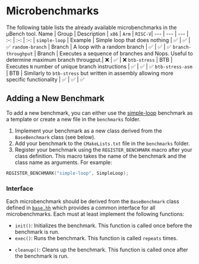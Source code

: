 # Microbenchmarks

The following table lists the already available microbenchmarks in the &mu;Bench tool. 
Name | Group | Description | `x86` | `Arm` | `RISC-V`|
--- | --- | --- | :-: | :-: | :-: |
`simple-loop` | Example | Simple loop that does nothing | ✅ | ✅ | ✅
`random-branch` | Branch | A loop with a random branch |  ✅ | ✅ | ✅
`branch-throughput` | Branch | Executes a sequence of branches and Nops. Useful to determine maximum branch througput.| :x: | ✅ | :x: 
`btb-stress` | BTB | Executes `N` number of unique branch instructions |  ✅ | ✅ | ✅
`btb-stress-asm` | BTB | Similarly to `btb-stress` but written in assembly allowing more specific functionality |  ✅ | ✅ | ✅


## Adding a New Benchmark

To add a new benchmark, you can either use the [simple-loop](./template/simple_loop.cc) benchmark as a template or create a new file in the `benchmarks` folder. 
1. Implement your benchmark as a new class derived from the `BaseBenchmark` class (see below).
2. Add your benchmark to the `CMakeLists.txt` file in the `benchmarks` folder.
3. Register your benchmark using the `REGISTER_BENCHMARK` macro after your class definition. This macro takes the name of the benchmark and the class name as arguments. For example:
```cpp
REGISTER_BENCHMARK("simple-loop", SimpleLoop);
```

### Interface
Each microbenchmark should be derived from the `BaseBenchmark` class defined in [`base.hh`](base.hh) which provides a common interface for all microbenchmarks. Each must at least implement the following functions:

- `init()`: Initializes the benchmark. This function is called once before the benchmark is run.
- `exec()`: Runs the benchmark. This function is called `repeats` times.
<!-- - `report()`: Reports the results of the benchmark. This function is called once after the benchmark is run. -->
- `cleanup()`: Cleans up the benchmark. This function is called once after the benchmark is run.

